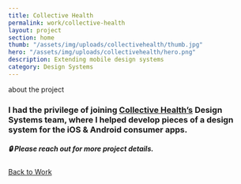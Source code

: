 ```yaml
---
title: Collective Health
permalink: work/collective-health
layout: project
section: home
thumb: "/assets/img/uploads/collectivehealth/thumb.jpg"
hero: "/assets/img/uploads/collectivehealth/hero.png"
description: Extending mobile design systems
category: Design Systems
---
```


<p class="subhead">about the project</p>

### I had the privilege of joining [Collective Health’s](https://collectivehealth.com/) Design Systems team, where I helped develop pieces of a design system for the iOS & Android consumer apps.

<div class="reach-out-module">
<h5>🔒 Please <a data-micromodal-trigger="open-to-work">reach out</a> for more project details.</h5>
</div>

<div class="spacer"></div>
<a href="/">Back to Work</a>
